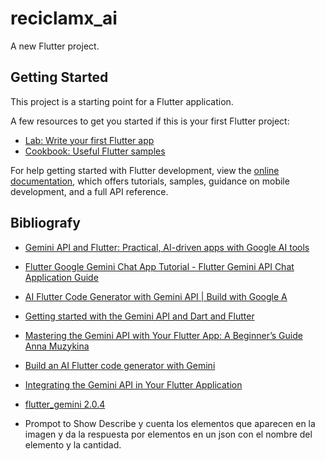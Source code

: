 # reciclamx_ai

A new Flutter project.

## Getting Started

This project is a starting point for a Flutter application.

A few resources to get you started if this is your first Flutter project:

- [Lab: Write your first Flutter app](https://docs.flutter.dev/get-started/codelab)
- [Cookbook: Useful Flutter samples](https://docs.flutter.dev/cookbook)

For help getting started with Flutter development, view the
[online documentation](https://docs.flutter.dev/), which offers tutorials,
samples, guidance on mobile development, and a full API reference.

## Bibliografy

- [Gemini API and Flutter: Practical, AI-driven apps with Google AI tools](https://www.youtube.com/watch?v=B1RKFL6ASts)

- [Flutter Google Gemini Chat App Tutorial - Flutter Gemini API Chat Application Guide](https://www.youtube.com/watch?v=PoZ9iRL16As)

- [AI Flutter Code Generator with Gemini API | Build with Google A](https://www.youtube.com/watch?v=ltS11XGZ3tc)

- [Getting started with the Gemini API and Dart and Flutter](https://developers.google.com/learn/pathways/solution-ai-gemini-getting-started-dart-flutter)

- [Mastering the Gemini API with Your Flutter App: A Beginner’s Guide
Anna Muzykina](https://medium.com/@anna_muzykina/mastering-the-gemini-api-with-your-flutter-app-a-beginners-guide-6c21ffa4cbea)

- [Build an AI Flutter code generator with Gemini](https://ai.google.dev/gemini-api/tutorials/flutter-theme-agent)

- [Integrating the Gemini API in Your Flutter Application](https://medium.com/@blshashank59/integrating-the-gemini-api-in-your-flutter-application-9e767d578a5e)

- [flutter_gemini 2.0.4](https://pub.dev/packages/flutter_gemini)


- Prompot to Show 
   Describe y cuenta los elementos que aparecen en la imagen y da la respuesta por elementos en un json con el nombre del elemento y la cantidad.
